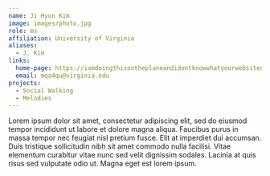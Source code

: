 ```yaml
---
name: Ji Hyun Kim
image: images/photo.jpg
role: ms
affiliation: University of Virginia
aliases:
  - J. Kim
links:
  home-page: https://iamdoingthisontheplaneandidontknowwhatyourwebsiteurlissorry.com
  email: mqa4qu@virginia.edu
projects:
  - Social Walking
  - Melodies
---
```


Lorem ipsum dolor sit amet, consectetur adipiscing elit, sed do eiusmod tempor incididunt ut labore et dolore magna aliqua.
Faucibus purus in massa tempor nec feugiat nisl pretium fusce.
Elit at imperdiet dui accumsan.
Duis tristique sollicitudin nibh sit amet commodo nulla facilisi.
Vitae elementum curabitur vitae nunc sed velit dignissim sodales.
Lacinia at quis risus sed vulputate odio ut.
Magna eget est lorem ipsum.
